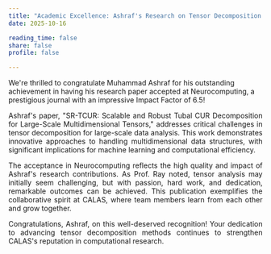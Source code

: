 ```yaml
---
title: "Academic Excellence: Ashraf's Research on Tensor Decomposition Accepted in Neurocomputing!"
date: 2025-10-16

reading_time: false
share: false
profile: false

---
```

We're thrilled to congratulate Muhammad Ashraf for his outstanding achievement in having his research paper accepted at Neurocomputing, a prestigious journal with an impressive Impact Factor of 6.5!
<!--more-->

<div style="text-align: justify">
Ashraf's paper, "SR-TCUR: Scalable and Robust Tubal CUR Decomposition for Large-Scale Multidimensional Tensors," addresses critical challenges in tensor decomposition for large-scale data analysis. This work demonstrates innovative approaches to handling multidimensional data structures, with significant implications for machine learning and computational efficiency.

The acceptance in Neurocomputing reflects the high quality and impact of Ashraf's research contributions. As Prof. Ray noted, tensor analysis may initially seem challenging, but with passion, hard work, and dedication, remarkable outcomes can be achieved. This publication exemplifies the collaborative spirit at CALAS, where team members learn from each other and grow together.

Congratulations, Ashraf, on this well-deserved recognition! Your dedication to advancing tensor decomposition methods continues to strengthen CALAS's reputation in computational research.
</div>